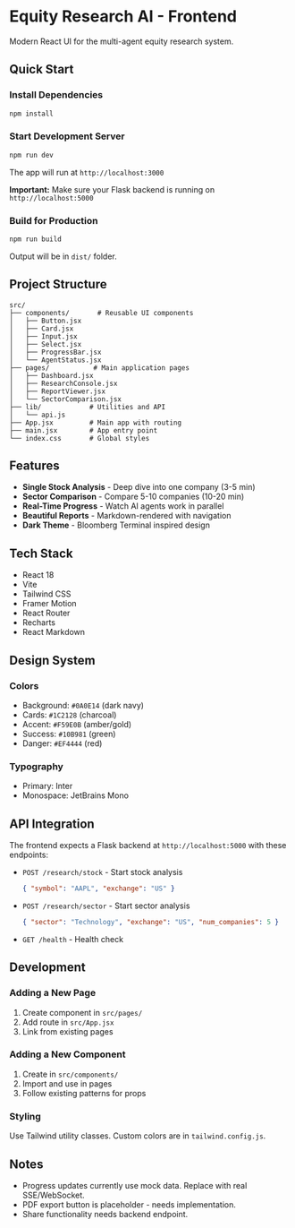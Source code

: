 # Equity Research AI - Frontend

Modern React UI for the multi-agent equity research system.

## Quick Start

### Install Dependencies
```bash
npm install
```

### Start Development Server
```bash
npm run dev
```

The app will run at `http://localhost:3000`

**Important:** Make sure your Flask backend is running on `http://localhost:5000`

### Build for Production
```bash
npm run build
```

Output will be in `dist/` folder.

## Project Structure

```
src/
├── components/       # Reusable UI components
│   ├── Button.jsx
│   ├── Card.jsx
│   ├── Input.jsx
│   ├── Select.jsx
│   ├── ProgressBar.jsx
│   └── AgentStatus.jsx
├── pages/           # Main application pages
│   ├── Dashboard.jsx
│   ├── ResearchConsole.jsx
│   ├── ReportViewer.jsx
│   └── SectorComparison.jsx
├── lib/            # Utilities and API
│   └── api.js
├── App.jsx         # Main app with routing
├── main.jsx        # App entry point
└── index.css       # Global styles
```

## Features

- **Single Stock Analysis** - Deep dive into one company (3-5 min)
- **Sector Comparison** - Compare 5-10 companies (10-20 min)
- **Real-Time Progress** - Watch AI agents work in parallel
- **Beautiful Reports** - Markdown-rendered with navigation
- **Dark Theme** - Bloomberg Terminal inspired design

## Tech Stack

- React 18
- Vite
- Tailwind CSS
- Framer Motion
- React Router
- Recharts
- React Markdown

## Design System

### Colors
- Background: `#0A0E14` (dark navy)
- Cards: `#1C2128` (charcoal)
- Accent: `#F59E0B` (amber/gold)
- Success: `#10B981` (green)
- Danger: `#EF4444` (red)

### Typography
- Primary: Inter
- Monospace: JetBrains Mono

## API Integration

The frontend expects a Flask backend at `http://localhost:5000` with these endpoints:

- `POST /research/stock` - Start stock analysis
  ```json
  { "symbol": "AAPL", "exchange": "US" }
  ```

- `POST /research/sector` - Start sector analysis
  ```json
  { "sector": "Technology", "exchange": "US", "num_companies": 5 }
  ```

- `GET /health` - Health check

## Development

### Adding a New Page
1. Create component in `src/pages/`
2. Add route in `src/App.jsx`
3. Link from existing pages

### Adding a New Component
1. Create in `src/components/`
2. Import and use in pages
3. Follow existing patterns for props

### Styling
Use Tailwind utility classes. Custom colors are in `tailwind.config.js`.

## Notes

- Progress updates currently use mock data. Replace with real SSE/WebSocket.
- PDF export button is placeholder - needs implementation.
- Share functionality needs backend endpoint.
